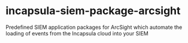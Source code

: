 # incapsula-siem-package-arcsight
Predefined SIEM application packages for ArcSight which automate the loading of events from the Incapsula cloud into your SIEM
